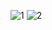 ![1](https://github.com/colegio-seminario-diocesano-de-duitama/Proyecto-Guiado-LEDpong-1103-3/blob/master/protoboard_bb2.jpg)
![2](https://github.com/colegio-seminario-diocesano-de-duitama/Proyecto-Guiado-LEDpong-1103-3/blob/master/protoboard_esquem%C3%A1tico2.jpg)
